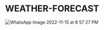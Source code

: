 # WEATHER-FORECAST

![WhatsApp Image 2022-11-15 at 8 57 27 PM](https://user-images.githubusercontent.com/93584013/201958797-2d4a775b-c2ac-44a8-9009-7f2b78a653bf.jpeg)
